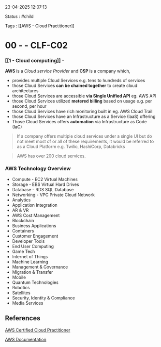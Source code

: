 23-04-2025 12:07:13

Status : #child

Tags : [[AWS - Cloud Practitioner]] 

# 00 - - CLF-C02

### [[1 - Cloud computing]]  -  

**AWS** is a *Cloud service Provider* and **CSP** is a company which,
- provides multiple Cloud Services e.g. tens to hundreds of services
- those Cloud Services **can be chained together** to create cloud architectures
- those Cloud Services are accessible **via Single Unified API** eg. AWS API
- those Cloud Services utilized **metered billing** based on usage e.g. per second, per hour
- those Cloud Services have rich monitoring built in eg. AWS Cloud Trail
- those Cloud Services have an Infrastructure as a Service (IaaS) offering
- Those Cloud Services offers **automation** via Infrastructure as Code (IaC)

> If a company offers multiple cloud services under a single Ul but do not meet most of or all of these requirements, it would be referred to as a Cloud Platform e.g. Twilio, HashiCorp, Databricks

> AWS has over 200 cloud services.

### AWS Technology Overview
- Compute - EC2 Virtual Machines
- Storage - EBS Virtual Hard Drives
- Database - RDS SQL Database
- Networking - VPC Private Cloud Network
- Analytics
- Application Integration
- AR & VR
- AWS Cost Management
- Blockchain
- Business Applications
- Containers
- Customer Engagement
- Developer Tools
- End User Computing
- Game Tech
- Internet of Things
- Machine Learning
- Management & Governance
- Migration & Transfer
- Mobile
- Quantum Technologies
- Robotics
- Satellites
- Security, Identity & Compliance
- Media Services


## References

[AWS Certified Cloud Practitioner](https://youtu.be/NhDYbskXRgc?si=kwedUce89Cs1Zxqm)

[AWS Documentation](https://docs.aws.amazon.com/)

